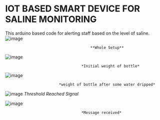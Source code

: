 # IOT BASED SMART DEVICE FOR SALINE MONITORING
This arduino based code for alerting staff based on the level of saline.
![image](https://user-images.githubusercontent.com/63143658/109984384-b80e2d00-7d29-11eb-9aff-a0eccf53a660.png)

                                          **Whole Setup**

![image](https://user-images.githubusercontent.com/63143658/109984462-cf4d1a80-7d29-11eb-8d3e-a47e4213810b.png)
                                      
                                      *Initial weight of bottle*

![image](https://user-images.githubusercontent.com/63143658/109984489-d542fb80-7d29-11eb-897d-df31cdaf8144.png)
                            
                            
                            *weight of bottle after some water dripped*

![image](https://user-images.githubusercontent.com/63143658/109984504-da07af80-7d29-11eb-81f5-b403aacdbaee.png)
                                   *Threshold Reached Signal*


![image](https://user-images.githubusercontent.com/63143658/109984528-df64fa00-7d29-11eb-8888-cd7f1bb34ab1.png)

                                      *Message received*
